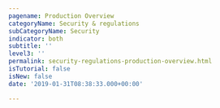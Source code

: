 ```yaml
---
pagename: Production Overview
categoryName: Security & regulations
subCategoryName: Security
indicator: both
subtitle: ''
level3: ''
permalink: security-regulations-production-overview.html
isTutorial: false
isNew: false
date: '2019-01-31T08:38:33.000+00:00'

---
```

